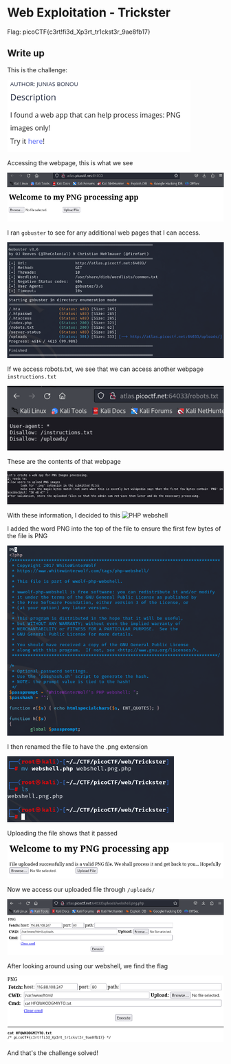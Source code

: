 # Web Exploitation - Trickster

Flag: picoCTF{c3rt!fi3d_Xp3rt_tr1ckst3r_9ae8fb17}

## Write up

This is the challenge:

![](./Images/image.png)

Accessing the webpage, this is what we see

![](./Images/image2.png)

I ran `gobuster` to see for any additional web pages that I can access.

![](./Images/image3.png)

If we access robots.txt, we see that we can access another webpage `instructions.txt`

![](./Images/image4.png)

These are the contents of that webpage

![](./Images/image5.png)

With these information, I decided to this ![PHP webshell](https://github.com/WhiteWinterWolf/wwwolf-php-webshell)

I added the word PNG into the top of the file to ensure the first few bytes of the file is PNG

![](./Images/image6.png)

I then renamed the file to have the .png extension

![](./Images/image7.png)

Uploading the file shows that it passed

![](./Images/image8.png)

Now we access our uploaded file through `/uploads/`

![](./Images/image9.png)

After looking around using our webshell, we find the flag

![](./Images/image10.png)

And that's the challenge solved!